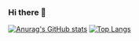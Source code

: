 ### Hi there 👋
<!-- - 🌱 I’m currently learning medical nature language processing. -->
<!--
**LovelyDayWang/LovelyDayWang** is a ✨ _special_ ✨ repository because its `README.md` (this file) appears on your GitHub profile.

Here are some ideas to get you started:

- 🔭 I’m currently working on ...

- 👯 I’m looking to collaborate on ...
- 🤔 I’m looking for help with ...
- 💬 Ask me about ...
- 📫 How to reach me: ...
- 😄 Pronouns: ...
- ⚡ Fun fact: ...
-->
[![Anurag's GitHub stats](https://github-readme-stats.vercel.app/api?username=LovelyDayWang)](https://github.com/anuraghazra/github-readme-stats)
[![Top Langs](https://github-readme-stats.vercel.app/api/top-langs/?username=LovelyDayWang&layout=compact)](https://github.com/anuraghazra/github-readme-stats)
